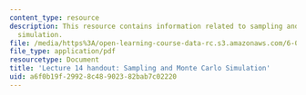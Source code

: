 ```yaml
---
content_type: resource
description: This resource contains information related to sampling and monte carlo
  simulation.
file: /media/https%3A/open-learning-course-data-rc.s3.amazonaws.com/6-00sc-introduction-to-computer-science-and-programming-spring-2011/a6f0b19f29928c48902382bab7c02220_MIT6_00SCS11_lec14.pdf
file_type: application/pdf
resourcetype: Document
title: 'Lecture 14 handout: Sampling and Monte Carlo Simulation'
uid: a6f0b19f-2992-8c48-9023-82bab7c02220
---
```

